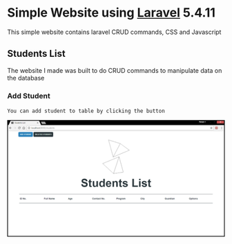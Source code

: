 # Simple Website using [Laravel](https://laravel.com/) 5.4.11
This simple website contains laravel CRUD commands, CSS and Javascript

## Students List
The website I made was built to do CRUD commands to manipulate data on the database

### Add Student
```
You can add student to table by clicking the button 
```
![How to](https://github.com/ldrin01/Web-Application-2/blob/master/assignments/screenshots/1.PNG)
